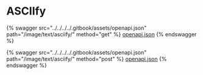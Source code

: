 # ASCIIfy

{% swagger src="../../../../.gitbook/assets/openapi.json" path="/image/text/asciify/" method="get" %}
[openapi.json](../../../../.gitbook/assets/openapi.json)
{% endswagger %}

{% swagger src="../../../../.gitbook/assets/openapi.json" path="/image/text/asciify/" method="post" %}
[openapi.json](../../../../.gitbook/assets/openapi.json)
{% endswagger %}

